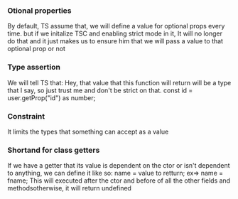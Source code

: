 ### Otional properties

By default, TS assume that, we will define a value for optional props every time. but if we initalize TSC and enabling strict mode in it, It will no longer do that and it just makes us to ensure him that we will pass a value to that optional prop or not

### Type assertion

We will tell TS that: Hey, that value that this function will return will be a type that I say, so just trust me and don't be strict on that.
const id = user.getProp("id") as number;

### Constraint

It limits the types that something can accept as a value

### Shortand for class getters

If we have a getter that its value is dependent on the ctor or isn't dependent to anything, we can define it like so:
name = value to retturn; ex=> name = fname;
This will executed after the ctor and before of all the other fields and methodsotherwise, it will return undefined
